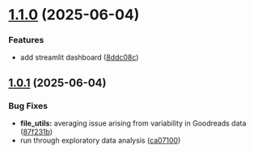 # [1.1.0](https://github.com/thms317/scifi-boekenclub/compare/v1.0.1...v1.1.0) (2025-06-04)


### Features

* add streamlit dashboard ([8ddc08c](https://github.com/thms317/scifi-boekenclub/commit/8ddc08c80a2ac99f7a6633fdb977831b8f39f8b9))

## [1.0.1](https://github.com/thms317/scifi-boekenclub/compare/v1.0.0...v1.0.1) (2025-06-04)


### Bug Fixes

* **file_utils:** averaging issue arising from variability in Goodreads data ([87f231b](https://github.com/thms317/scifi-boekenclub/commit/87f231ba909195ddcf618e39d3e9e071ca75263b))
* run through exploratory data analysis ([ca07100](https://github.com/thms317/scifi-boekenclub/commit/ca071007c0720b5f2156b48469045be6f928adc7))
